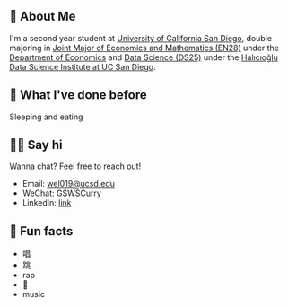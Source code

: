 ---
---

## 🤷 About Me

I'm a second year student at [University of California San Diego](https://ucsd.edu/), double majoring in [Joint Major of Economics and Mathematics (EN28)](https://economics.ucsd.edu/undergraduate-program/major-minor-requirements/joint-econ-math-major-ba.html) under the [Department of Economics](https://economics.ucsd.edu/) and [Data Science (DS25)](https://datascience.ucsd.edu/academics/undergraduate/major-requirements/) under the [Halıcıoğlu Data Science Institute at UC San Diego](https://datascience.ucsd.edu/).

## 🦕 What I've done before

Sleeping and eating

## 👋🏻 Say hi

Wanna chat? Feel free to reach out!

- Email: wel019@ucsd.edu
- WeChat: GSWSCurry
- LinkedIn: [link](https://www.linkedin.com/in/weiyue-li-40487a1aa)

## 📠 Fun facts

- 唱
- 跳
- rap
- 🏀
- music
